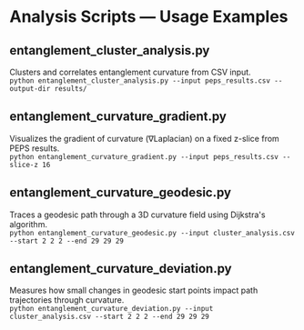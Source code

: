 # Analysis Scripts — Usage Examples

## entanglement_cluster_analysis.py
Clusters and correlates entanglement curvature from CSV input.  
`python entanglement_cluster_analysis.py --input peps_results.csv --output-dir results/`

## entanglement_curvature_gradient.py
Visualizes the gradient of curvature (∇Laplacian) on a fixed z-slice from PEPS results.  
`python entanglement_curvature_gradient.py --input peps_results.csv --slice-z 16`

## entanglement_curvature_geodesic.py  
Traces a geodesic path through a 3D curvature field using Dijkstra's algorithm.  
`python entanglement_curvature_geodesic.py --input cluster_analysis.csv --start 2 2 2 --end 29 29 29`

## entanglement_curvature_deviation.py  
Measures how small changes in geodesic start points impact path trajectories through curvature.  
`python entanglement_curvature_deviation.py --input cluster_analysis.csv --start 2 2 2 --end 29 29 29`
